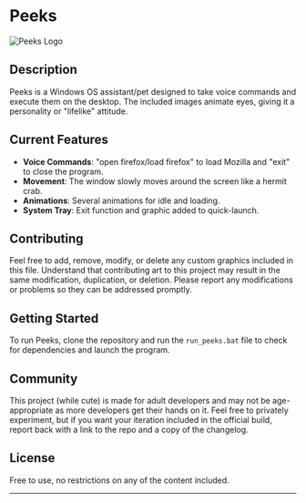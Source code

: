 # Peeks

![Peeks Logo](logo.gif)

## Description

Peeks is a Windows OS assistant/pet designed to take voice commands and execute them on the desktop. The included images animate eyes, giving it a personality or "lifelike" attitude.

## Current Features

- **Voice Commands**: "open firefox/load firefox" to load Mozilla and "exit" to close the program.
- **Movement**: The window slowly moves around the screen like a hermit crab.
- **Animations**: Several animations for idle and loading.
- **System Tray**: Exit function and graphic added to quick-launch.

## Contributing

Feel free to add, remove, modify, or delete any custom graphics included in this file. Understand that contributing art to this project may result in the same modification, duplication, or deletion. Please report any modifications or problems so they can be addressed promptly.

## Getting Started

To run Peeks, clone the repository and run the `run_peeks.bat` file to check for dependencies and launch the program.

## Community

This project (while cute) is made for adult developers and may not be age-appropriate as more developers get their hands on it. Feel free to privately experiment, but if you want your iteration included in the official build, report back with a link to the repo and a copy of the changelog.

## License

Free to use, no restrictions on any of the content included. 

---
